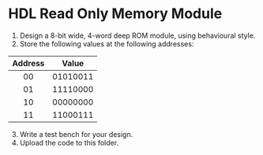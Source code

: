 # HDL Read Only Memory Module
1. Design a 8-bit wide, 4-word deep ROM module, using behavioural style.
2. Store the following values at the following addresses:

|Address|Value|
|:--:|:--------:|
|00|01010011|
|01|11110000|
|10|00000000|
|11|11000111|

3. Write a test bench for your design.
4. Upload the code to this folder.
